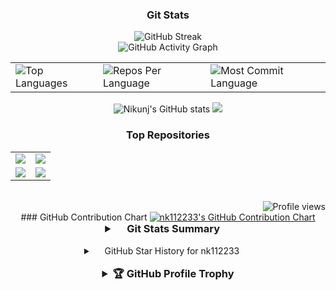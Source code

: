 
<h3 align="center">Git Stats</h3>

<div align="center">
 
  <img src="https://streak-stats.demolab.com/?user=nk112233&theme=highcontrast&hide_border=true" alt="GitHub Streak" />
  <br>
   <img src="https://github-readme-activity-graph.vercel.app/graph?username=nk112233&custom_title=Nikunj's%20GitHub%20Activity%20Graph&hide_border=true&border_radius=15&bg_color=000000&color=FFD700&line=1E90FF&point=1E90FF&area_color=000000&title_color=FFD700&area=true" alt="GitHub Activity Graph" />
<br>
<div align="center">
<table>
  <tr>
    <td>
      <img src="https://github-readme-stats.vercel.app/api/top-langs/?username=nk112233&hide=html&hide_border=true&layout=compact&langs_count=8&theme=highcontrast" alt="Top Languages">
    </td>
    <td>
      <img src="https://github-profile-summary-cards.vercel.app/api/cards/repos-per-language?username=nk112233&theme=highcontrast&hide_border=true" alt="Repos Per Language">
    </td>
    <td>
      <img src="https://github-profile-summary-cards.vercel.app/api/cards/most-commit-language?username=nk112233&theme=highcontrast&hide_border=true" alt="Most Commit Language">
    </td>
  </tr>
</table>

</div>

<img src="https://github-readme-stats.vercel.app/api?username=nk112233&hide_border=true&border_radius=15&show_icons=true&theme=highcontrast" alt="Nikunj's GitHub stats">

<img src="https://github-profile-summary-cards.vercel.app/api/cards/profile-details?username=nk112233&theme=highcontrast&hide_border=true">

### Top Repositories
<div align="center">
  <table>
    <tr>
      <td>
        <a href="https://github.com/nk112233/url_monitoring">
          <img src="https://github-readme-stats.vercel.app/api/pin/?username=nk112233&repo=url_monitoring&theme=highcontrast&hide_border=true&border_radius=15" />
        </a>
      </td>
      <td>
        <a href="https://github.com/nk112233/College-Predictor">
          <img src="https://github-readme-stats.vercel.app/api/pin/?username=nk112233&repo=College-Predictor&theme=highcontrast&hide_border=true&border_radius=15" />
        </a>
      </td>
    </tr>
    <tr>
      <td>
        <a href="https://github.com/nk112233/pict-connect">
          <img src="https://github-readme-stats.vercel.app/api/pin/?username=nk112233&repo=pict-connect&theme=highcontrast&hide_border=true&border_radius=15" />
        </a>
      </td>
      <td>
        <a href="https://github.com/nk112233/Certificate-Generator">
          <img src="https://github-readme-stats.vercel.app/api/pin/?username=nk112233&repo=Certificate-Generator&theme=highcontrast&hide_border=true&border_radius=15" />
        </a>
      </td>
    </tr>
  </table>
</div>
<br>
<img align = right src="https://counter.kuber.studio/nk112233/hacker/count.svg" alt="Profile views" />
<br>
### GitHub Contribution Chart
<a href="https://github.com/nk112233">
    <img src="https://ghchart.rshah.org/nk112233" alt="nk112233's GitHub Contribution Chart">
</a>


<details>
  <summary style="font-size: 1.17em; font-weight: bold;">
    <img src="https://github.com/SP-XD/SP-XD/blob/main/images/lightning.gif?raw=true" width="10" />&nbsp;&nbsp;Git Stats Summary&nbsp;&nbsp;<img src="https://github.com/SP-XD/SP-XD/blob/main/images/lightning.gif?raw=true" width="10" />
  </summary>
  
  <a href="https://gitroll.io/profile/uQ8UJvo11fpOJ2YyqqUcaqFjkNqp1" target="_blank"><img src="https://gitroll.io/api/badges/profiles/v1/uQ8UJvo11fpOJ2YyqqUcaqFjkNqp1?theme=darkEmerald" alt="GitRoll Profile Badge"/></a>
  <img src="https://myreadme.vercel.app/api/embed/nk112233?panels=userstatistics,toprepositories,toplanguages,commitgraph" alt="nk112233's GitHub Stats">
      <img src="https://github-readme-bento.vercel.app/stats/nk112233?theme=dark" alt="nk112233's GitHub Stats">
      <img src="https://stats.dooboo.io/api/github-stats-advanced?login=nk112233" alt="Advanced GitHub Stats for nk112233" width="400">


</details>


<br>

<details>
  <summary><img src="https://github.com/SP-XD/SP-XD/blob/main/images/lightning.gif?raw=true" width="10" />&nbsp;&nbsp;GitHub Star History for nk112233&nbsp;&nbsp;<img src="https://github.com/SP-XD/SP-XD/blob/main/images/lightning.gif?raw=true" width="12" /></summary>

  <h2>Star History Chart</h2>
  <a href="https://star-history.com/#nk112233/nk112233&Date">
    <img alt="Star History Chart" src="https://api.star-history.com/svg?repos=nk112233/nk112233&type=Date&theme=dark" />
  </a>

</details>


<br>
<details>
  <summary style="font-size: 1.17em; font-weight: bold;">🏆 GitHub Profile Trophy</summary>
  <br>
    <img src="https://github-profile-trophy.vercel.app/?username=nk112233&theme=radical&no-frame=false&no-bg=false&margin-w=4" alt="GitHub Profile Trophy">
</details>



</div>

<br>





